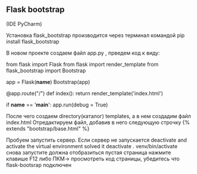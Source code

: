 ## Flask bootstrap
(IDE PyCharm)

Установка flask_bootstrap производится через терминал командой pip install flask_bootstrap

В новом проекте создаем файл app.py , прведем код к виду:

from flask import Flask
from flask import render_template
from flask_bootstrap import Bootstrap

app = Flask(__name__)
Bootstrap(app)

@app.route("/")
def index():
  return render_template('index.html')
  
if __name__ == '__main__':
app.run(debug = True)

После чего создаем directory(каталог) templates, а в нем создадим файл index.html
Отредактируем файл, добавив в него следующую строчку
{% extends "bootstrap/base.html" %}

Пробуем запустить сервер. Если сервер не запускается
deactivate and activate the virtual environment solved it
deactivate . venv/bin/activate
снова запустите
должна отобразиться пустая страница
нажмите клавише F12 либо ПКМ-> просмотреть код страницы, убедитесь что flask-bootsrap подключен
